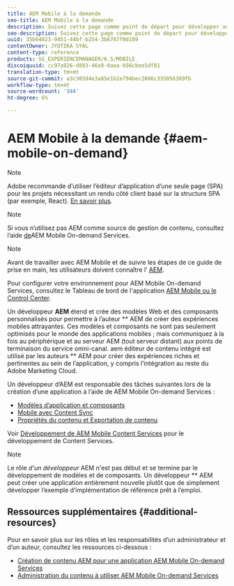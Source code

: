 ```yaml
---
title: AEM Mobile à la demande
seo-title: AEM Mobile à la demande
description: Suivez cette page comme point de départ pour développer une application On-Demand Services avec AEM (Adobe Experience Manager). La page traite des sujets pertinents pour le développeur d’une application.
seo-description: Suivez cette page comme point de départ pour développer une application On-Demand Services avec AEM (Adobe Experience Manager). La page traite des sujets pertinents pour le développeur d’une application.
uuid: 35b64823-9451-44bf-b254-3b6767f0d109
contentOwner: JYOTIKA SYAL
content-type: reference
products: SG_EXPERIENCEMANAGER/6.5/MOBILE
discoiquuid: cc97a926-d893-46a9-8aea-b56cbee5df01
translation-type: tm+mt
source-git-commit: a3c303d4e3a85e1b2e794bec2006c335056309fb
workflow-type: tm+mt
source-wordcount: '344'
ht-degree: 6%

---
```



# AEM Mobile à la demande {#aem-mobile-on-demand}

>[!NOTE]
>
>Adobe recommande d’utiliser l’éditeur d’application d’une seule page (SPA) pour les projets nécessitant un rendu côté client basé sur la structure SPA (par exemple, React). [En savoir plus](/help/sites-developing/spa-overview.md).

>[!NOTE]
>
>Si vous n’utilisez pas AEM comme source de gestion de contenu, consultez l’aide [de](https://helpx.adobe.com/digital-publishing-solution/topics.html)AEM Mobile On-demand Services.

>[!NOTE]
>
>Avant de travailler avec AEM Mobile et de suivre les étapes de ce guide de prise en main, les utilisateurs doivent connaître l’ [AEM](/help/sites-deploying/deploy.md).
>
>Pour configurer votre environnement pour AEM Mobile On-demand Services, consultez le Tableau de bord de l&#39;application [AEM Mobile ou le Control Center](/help/mobile/mobile-apps-ondemand-application-dashboard.md).

Un développeur **AEM** étend et crée des modèles Web et des composants personnalisés pour permettre à l’auteur ** AEM de créer des expériences mobiles attrayantes. Ces modèles et composants ne sont pas seulement optimisés pour le monde des applications mobiles ; mais communiquez à la fois au périphérique et au serveur AEM (tout serveur distant) aux points de terminaison du service omni-canal. aem éditeur de contenu intégré est utilisé par les auteurs ** AEM pour créer des expériences riches et pertinentes au sein de l’application, y compris l’intégration au reste du Adobe Marketing Cloud.

Un développeur d’AEM est responsable des tâches suivantes lors de la création d’une application à l’aide de AEM Mobile On-demand Services :

* [Modèles d’application et composants](/help/mobile/app-templates-and-components1.md)
* [Mobile avec Content Sync](/help/mobile/mobile-ondemand-contentsync.md)
* [Propriétés du contenu et Exportation de contenu](/help/mobile/on-demand-content-properties-exporting.md)

Voir [Développement de AEM Mobile Content Services](//help/mobile/developing-content-services.md) pour le développement de Content Services.

>[!NOTE]
>
>Le rôle *d&#39;un développeur* AEM n&#39;est pas début et se termine par le développement de modèles et de composants. Un développeur ** AEM peut créer une application entièrement nouvelle plutôt que de simplement développer l’exemple d’implémentation de référence prêt à l’emploi.

## Ressources supplémentaires {#additional-resources}

Pour en savoir plus sur les rôles et les responsabilités d’un administrateur et d’un auteur, consultez les ressources ci-dessous :

* [Création de contenu AEM pour une application AEM Mobile On-demand Services](/help/mobile/mobile-apps-ondemand.md)
* [Administration du contenu à utiliser AEM Mobile On-demand Services](/help/mobile/aem-mobile.md)

